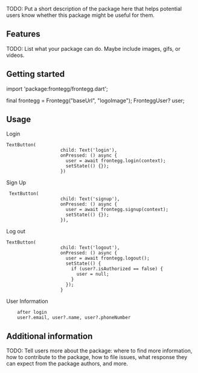<!--
This README describes the package. If you publish this package to pub.dev,
this README's contents appear on the landing page for your package.

For information about how to write a good package README, see the guide for
[writing package pages](https://dart.dev/guides/libraries/writing-package-pages).

For general information about developing packages, see the Dart guide for
[creating packages](https://dart.dev/guides/libraries/create-library-packages)
and the Flutter guide for
[developing packages and plugins](https://flutter.dev/developing-packages).
-->

TODO: Put a short description of the package here that helps potential users
know whether this package might be useful for them.

## Features

TODO: List what your package can do. Maybe include images, gifs, or videos.

## Getting started

import 'package:frontegg/frontegg.dart';

final frontegg = Frontegg("baseUrl", "logoImage");
FronteggUser? user;

## Usage

Login

```
TextButton(
                    child: Text('login'),
                    onPressed: () async {
                      user = await frontegg.login(context);
                      setState(() {});
                    })
```

Sign Up

```
 TextButton(
                    child: Text('signup'),
                    onPressed: () async {
                      user = await frontegg.signup(context);
                      setState(() {});
                    }),
```

Log out

```
TextButton(
                    child: Text('logout'),
                    onPressed: () async {
                      user = await frontegg.logout();
                      setState(() {
                        if (user?.isAuthorized == false) {
                          user = null;
                        }
                      });
                    }
```

User Information

```
    after login
    user?.email, user?.name, user?.phoneNumber
```

## Additional information

TODO: Tell users more about the package: where to find more information, how to
contribute to the package, how to file issues, what response they can expect
from the package authors, and more.
